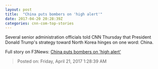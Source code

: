 ```yaml
---
layout: post
title:  "China puts bombers on 'high alert'"
date: 2017-04-20 20:28:39Z
categories: cnn-com-top-stories
---
```


Several senior administration officials told CNN Thursday that President Donald Trump's strategy toward North Korea hinges on one word: China.


Full story on F3News: [China puts bombers on 'high alert'](http://www.f3nws.com/n/u2yxJE)

> Posted on: Friday, April 21, 2017 1:28:39 AM
